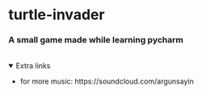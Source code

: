 # turtle-invader

### A small game made while learning pycharm


<br />

<details open="open">
  <summary>Extra links</summary>
  <ul>
    <li>for more music: https://soundcloud.com/argunsayin</li>    
  </ul>
</details>
